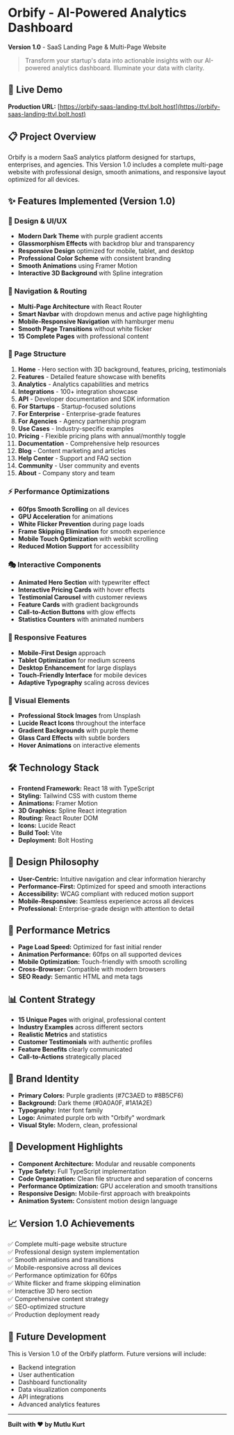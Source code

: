 # Orbify - AI-Powered Analytics Dashboard

**Version 1.0** - SaaS Landing Page & Multi-Page Website

> Transform your startup's data into actionable insights with our AI-powered analytics dashboard. Illuminate your data with clarity.

## 🚀 Live Demo

**Production URL:** [https://orbify-saas-landing-ttvl.bolt.host](https://orbify-saas-landing-ttvl.bolt.host)

## 📋 Project Overview

Orbify is a modern SaaS analytics platform designed for startups, enterprises, and agencies. This Version 1.0 includes a complete multi-page website with professional design, smooth animations, and responsive layout optimized for all devices.

## ✨ Features Implemented (Version 1.0)

### 🎨 Design & UI/UX
- **Modern Dark Theme** with purple gradient accents
- **Glassmorphism Effects** with backdrop blur and transparency
- **Responsive Design** optimized for mobile, tablet, and desktop
- **Professional Color Scheme** with consistent branding
- **Smooth Animations** using Framer Motion
- **Interactive 3D Background** with Spline integration

### 🧭 Navigation & Routing
- **Multi-Page Architecture** with React Router
- **Smart Navbar** with dropdown menus and active page highlighting
- **Mobile-Responsive Navigation** with hamburger menu
- **Smooth Page Transitions** without white flicker
- **15 Complete Pages** with professional content

### 📄 Page Structure
1. **Home** - Hero section with 3D background, features, pricing, testimonials
2. **Features** - Detailed feature showcase with benefits
3. **Analytics** - Analytics capabilities and metrics
4. **Integrations** - 100+ integration showcase
5. **API** - Developer documentation and SDK information
6. **For Startups** - Startup-focused solutions
7. **For Enterprise** - Enterprise-grade features
8. **For Agencies** - Agency partnership program
9. **Use Cases** - Industry-specific examples
10. **Pricing** - Flexible pricing plans with annual/monthly toggle
11. **Documentation** - Comprehensive help resources
12. **Blog** - Content marketing and articles
13. **Help Center** - Support and FAQ section
14. **Community** - User community and events
15. **About** - Company story and team

### ⚡ Performance Optimizations
- **60fps Smooth Scrolling** on all devices
- **GPU Acceleration** for animations
- **White Flicker Prevention** during page loads
- **Frame Skipping Elimination** for smooth experience
- **Mobile Touch Optimization** with webkit scrolling
- **Reduced Motion Support** for accessibility

### 🎭 Interactive Components
- **Animated Hero Section** with typewriter effect
- **Interactive Pricing Cards** with hover effects
- **Testimonial Carousel** with customer reviews
- **Feature Cards** with gradient backgrounds
- **Call-to-Action Buttons** with glow effects
- **Statistics Counters** with animated numbers

### 📱 Responsive Features
- **Mobile-First Design** approach
- **Tablet Optimization** for medium screens
- **Desktop Enhancement** for large displays
- **Touch-Friendly Interface** for mobile devices
- **Adaptive Typography** scaling across devices

### 🎨 Visual Elements
- **Professional Stock Images** from Unsplash
- **Lucide React Icons** throughout the interface
- **Gradient Backgrounds** with purple theme
- **Glass Card Effects** with subtle borders
- **Hover Animations** on interactive elements

## 🛠 Technology Stack

- **Frontend Framework:** React 18 with TypeScript
- **Styling:** Tailwind CSS with custom theme
- **Animations:** Framer Motion
- **3D Graphics:** Spline React integration
- **Routing:** React Router DOM
- **Icons:** Lucide React
- **Build Tool:** Vite
- **Deployment:** Bolt Hosting

## 🎯 Design Philosophy

- **User-Centric:** Intuitive navigation and clear information hierarchy
- **Performance-First:** Optimized for speed and smooth interactions
- **Accessibility:** WCAG compliant with reduced motion support
- **Mobile-Responsive:** Seamless experience across all devices
- **Professional:** Enterprise-grade design with attention to detail

## 🚀 Performance Metrics

- **Page Load Speed:** Optimized for fast initial render
- **Animation Performance:** 60fps on all supported devices
- **Mobile Optimization:** Touch-friendly with smooth scrolling
- **Cross-Browser:** Compatible with modern browsers
- **SEO Ready:** Semantic HTML and meta tags

## 📊 Content Strategy

- **15 Unique Pages** with original, professional content
- **Industry Examples** across different sectors
- **Realistic Metrics** and statistics
- **Customer Testimonials** with authentic profiles
- **Feature Benefits** clearly communicated
- **Call-to-Actions** strategically placed

## 🎨 Brand Identity

- **Primary Colors:** Purple gradients (#7C3AED to #8B5CF6)
- **Background:** Dark theme (#0A0A0F, #1A1A2E)
- **Typography:** Inter font family
- **Logo:** Animated purple orb with "Orbify" wordmark
- **Visual Style:** Modern, clean, professional

## 🔧 Development Highlights

- **Component Architecture:** Modular and reusable components
- **Type Safety:** Full TypeScript implementation
- **Code Organization:** Clean file structure and separation of concerns
- **Performance Optimization:** GPU acceleration and smooth transitions
- **Responsive Design:** Mobile-first approach with breakpoints
- **Animation System:** Consistent motion design language

## 📈 Version 1.0 Achievements

✅ Complete multi-page website structure  
✅ Professional design system implementation  
✅ Smooth animations and transitions  
✅ Mobile-responsive across all devices  
✅ Performance optimization for 60fps  
✅ White flicker and frame skipping elimination  
✅ Interactive 3D hero section  
✅ Comprehensive content strategy  
✅ SEO-optimized structure  
✅ Production deployment ready  

## 🔮 Future Development

This is Version 1.0 of the Orbify platform. Future versions will include:
- Backend integration
- User authentication
- Dashboard functionality
- Data visualization components
- API integrations
- Advanced analytics features

---

**Built with ❤️ by Mutlu Kurt**
